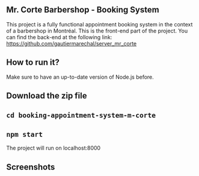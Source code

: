 ## Mr. Corte Barbershop - Booking System
This project is a fully functional appointment booking system in the context of a barbershop in Montréal. This is the front-end part of the project. 
You can find the back-end at the following link: https://github.com/gautiermarechal/server_mr_corte 

## How to run it?
Make sure to have an up-to-date version of Node.js before.

## Download the zip file

## `cd booking-appointment-system-m-corte`

## `npm start`
The project will run on localhost:8000

## Screenshots

